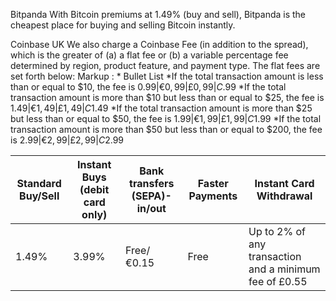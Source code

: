 Bitpanda
With Bitcoin premiums at 1.49% (buy and sell), Bitpanda is the cheapest place for buying and selling Bitcoin instantly.

Coinbase UK
We also charge a Coinbase Fee (in addition to the spread), which is the greater of (a) a flat fee or (b) a variable percentage fee determined by region, product feature, and payment type. The flat fees are set forth below:
Markup : * Bullet List
	*If the total transaction amount is less than or equal to $10, the fee is $0.99 | €0,99 | £0,99 | C$.99
	*If the total transaction amount is more than $10 but less than or equal to $25, the fee is $1.49 | €1,49 | £1,49 | C$1.49
	*If the total transaction amount is more than $25 but less than or equal to $50, the fee is $1.99 | €1,99 | £1,99 | C$1.99
	*If the total transaction amount is more than $50 but less than or equal to $200, the fee is $2.99 | €2,99 | £2,99 | C$2.99

Standard Buy/Sell| Instant Buys (debit card only) | Bank transfers (SEPA)- in/out | Faster Payments | Instant Card Withdrawal
--- | --- | --- | --- |--- 
1.49%| 3.99% | Free/ €0.15 | Free | Up to 2% of any transaction and a minimum fee of £0.55